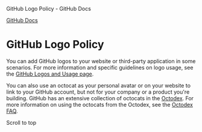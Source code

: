 GitHub Logo Policy - GitHub Docs

[](/en)[GitHub Docs](/en)

GitHub Logo Policy
==========

You can add GitHub logos to your website or third-party application in some scenarios. For more information and specific guidelines on logo usage, see the [GitHub Logos and Usage page](https://github.com/logos).

You can also use an octocat as your personal avatar or on your website to link to your GitHub account, but not for your company or a product you're building. GitHub has an extensive collection of octocats in the [Octodex](https://octodex.github.com/). For more information on using the octocats from the Octodex, see the [Octodex FAQ](https://octodex.github.com/faq/).

Scroll to top
